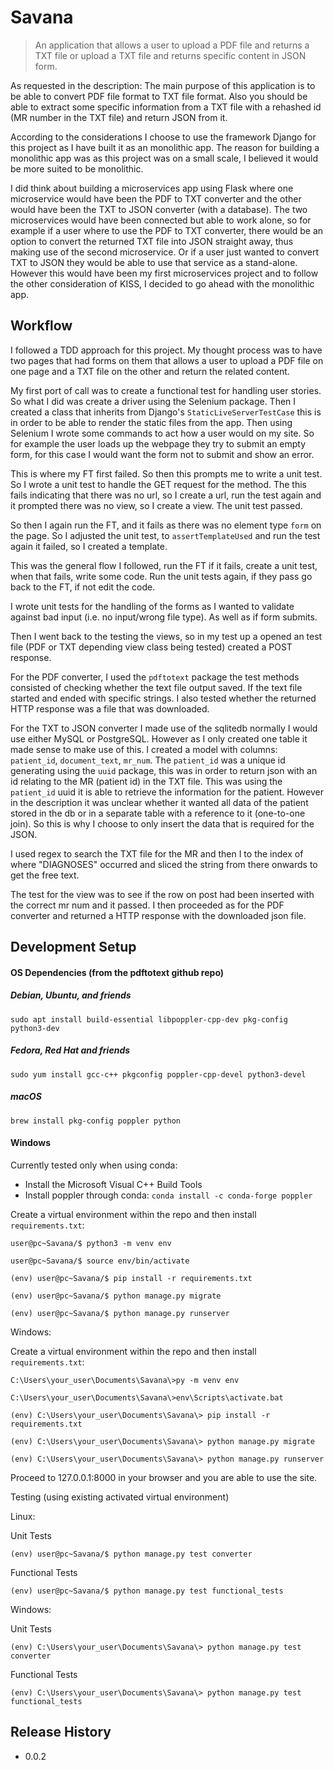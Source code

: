 # Savana

> An application that allows a user to upload a PDF file and returns a TXT file or upload a TXT file and returns
> specific content in JSON form.

As requested in the description: The main purpose of this application is to be able to convert PDF file format 
to TXT file format. Also you should be able to extract some specific information from a TXT file with a rehashed id 
(MR number in the TXT file) and return JSON from it. 

According to the considerations I choose to use the framework Django for this project as I have built it as an monolithic
app. The reason for building a monolithic app was as this project was on a small scale, I believed it would be more suited
to be monolithic. 

I did think about building a microservices app using Flask where one microservice would have been the
PDF to TXT converter and the other would have been the TXT to JSON converter (with a database). The two microservices would
have been connected but able to work alone, so for example if a user where to use the PDF to TXT converter, there would 
be an option to convert the returned TXT file into JSON straight away, thus making use of the second microservice. Or if
a user just wanted to convert TXT to JSON they would be able to use that service as a stand-alone. However this would have been
my first microservices project and to follow the other consideration of KISS, I decided to go ahead with the monolithic app.


## Workflow
I followed a TDD approach for this project. My thought process was to have two pages that had forms on them that allows
a user to upload a PDF file on one page and a TXT file on the other and return the related content.

My first port of call was to create a functional test for handling user stories. So what I did was create a driver using 
the Selenium package. Then I created a class that inherits from Django's `StaticLiveServerTestCase` this is in order to be
able to render the static files from the app. Then using Selenium I wrote some commands to act how a user would on my site.
So for example the user loads up the webpage they try to submit an empty form, for this case I would want the form not to submit
and show an error. 

This is where my FT first failed. So then this prompts me to write a unit test. So I wrote a unit test
to handle the GET request for the method. The this fails indicating that there was no url, so I create a url, run the test
again and it prompted there was no view, so I create a view. The unit test passed.

So then I again run the FT, and it fails as there was no element type `form` on the page. So I adjusted the unit test, to 
`assertTemplateUsed` and run the test again it failed, so I created a template.

This was the general flow I followed, run the FT if it fails, create a unit test, when that fails, write some code.
Run the unit tests again, if they pass go back to the FT, if not edit the code.

I wrote unit tests for the handling of the forms as I wanted to validate against bad input (i.e. no input/wrong file type).
As well as if form submits.

Then I went back to the testing the views, so in my test up a opened an test file (PDF or TXT depending view class being 
tested) created a POST response.

For the PDF converter, I used the `pdftotext` package the test methods consisted of checking whether the text file output saved.
If the text file started and ended with specific strings. I also tested whether the returned HTTP response was a file that was downloaded.

For the TXT to JSON converter I made use of the sqlitedb normally I would use either MySQL or PostgreSQL. However as I only 
created one table it made sense to make use of this. I created a model with columns: `patient_id`, `document_text`, `mr_num`.
The `patient_id` was a unique id generating using the `uuid` package, this was in order to return json with an id relating
to the MR (patient id) in the TXT file. This was using the `patient_id` uuid it is able to retrieve the information for the patient.
However in the description it was unclear whether it wanted all data of the patient stored in the db or in a separate table with a
reference to it (one-to-one join). So this is why I choose to only insert the data that is required for the JSON.

I used regex to search the TXT file for the MR and then I to the index of where "DIAGNOSES" occurred and sliced the string from 
there onwards to get the free text.

The test for the view was to see if the row on post had been inserted with the correct mr num and it passed.
I then proceeded as for the PDF converter and returned a HTTP response with the downloaded json file.

## Development Setup

#### OS Dependencies (from the pdftotext github repo)

##### Debian, Ubuntu, and friends

```
sudo apt install build-essential libpoppler-cpp-dev pkg-config python3-dev
```
 
##### Fedora, Red Hat and friends

```.env
sudo yum install gcc-c++ pkgconfig poppler-cpp-devel python3-devel
```

##### macOS

```
brew install pkg-config poppler python
```

#### Windows

Currently tested only when using conda:

 - Install the Microsoft Visual C++ Build Tools
- Install poppler through conda:
  `conda install -c conda-forge poppler`


Create a virtual environment within the repo and then install `requirements.txt`: 

``` 
user@pc~Savana/$ python3 -m venv env 

user@pc~Savana/$ source env/bin/activate 

(env) user@pc~Savana/$ pip install -r requirements.txt 

(env) user@pc~Savana/$ python manage.py migrate

(env) user@pc~Savana/$ python manage.py runserver
``` 

Windows: 

Create a virtual environment within the repo and then install `requirements.txt`: 

``` 
C:\Users\your_user\Documents\Savana\>py -m venv env 

C:\Users\your_user\Documents\Savana\>env\Scripts\activate.bat 

(env) C:\Users\your_user\Documents\Savana\> pip install -r requirements.txt 

(env) C:\Users\your_user\Documents\Savana\> python manage.py migrate

(env) C:\Users\your_user\Documents\Savana\> python manage.py runserver

```

Proceed to 127.0.0.1:8000 in your browser and you are able to use the site.

Testing (using existing activated virtual environment)

Linux:


Unit Tests
```
(env) user@pc~Savana/$ python manage.py test converter
```
Functional Tests
```
(env) user@pc~Savana/$ python manage.py test functional_tests
```

Windows:

Unit Tests
```
(env) C:\Users\your_user\Documents\Savana\> python manage.py test converter
```

Functional Tests
```
(env) C:\Users\your_user\Documents\Savana\> python manage.py test functional_tests
```
 
## Release History 

* 0.0.2 
